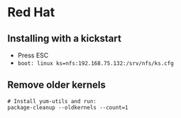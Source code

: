 # Red Hat
Installing with a kickstart
---------------------------


* Press ESC
* ``boot: linux ks=nfs:192.168.75.132:/srv/nfs/ks.cfg``



Remove older kernels
--------------------

	# Install yum-utils and run:
	package-cleanup --oldkernels --count=1

